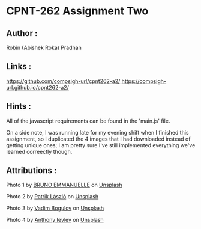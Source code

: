 # CPNT-262 Assignment Two

## Author : 
Robin (Abishek Roka) Pradhan

## Links :

https://github.com/compsigh-url/cpnt262-a2/
https://compsigh-url.github.io/cpnt262-a2/

## Hints :

All of the javascript requirements can be found in the 'main.js' file. 

On a side note, I was running late for my evening shift when I finished this assignment, so I duplicated the 4 images that I had downloaded instead of getting unique ones; I am pretty sure I've still implemented everything we've learned correectly though. 

## Attributions :

Photo 1 by <a href="https://unsplash.com/@brunocervera?utm_source=unsplash&utm_medium=referral&utm_content=creditCopyText">BRUNO EMMANUELLE</a> on <a href="https://unsplash.com/?utm_source=unsplash&utm_medium=referral&utm_content=creditCopyText">Unsplash</a>

Photo 2 by <a href="https://unsplash.com/@patriklaszlo?utm_source=unsplash&utm_medium=referral&utm_content=creditCopyText">Patrik László</a> on <a href="https://unsplash.com/?utm_source=unsplash&utm_medium=referral&utm_content=creditCopyText">Unsplash</a>

Photo 3 by <a href="https://unsplash.com/@franku84?utm_source=unsplash&utm_medium=referral&utm_content=creditCopyText">Vadim Bogulov</a> on <a href="https://unsplash.com/?utm_source=unsplash&utm_medium=referral&utm_content=creditCopyText">Unsplash</a>

Photo 4 by <a href="https://unsplash.com/@onmywayhome?utm_source=unsplash&utm_medium=referral&utm_content=creditCopyText">Anthony Ievlev</a> on <a href="https://unsplash.com/?utm_source=unsplash&utm_medium=referral&utm_content=creditCopyText">Unsplash</a>
  


  

  